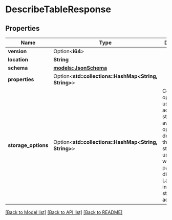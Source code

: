 # DescribeTableResponse

## Properties

Name | Type | Description | Notes
------------ | ------------- | ------------- | -------------
**version** | Option<**i64**> |  | [optional]
**location** | **String** |  | 
**schema** | [**models::JsonSchema**](JsonSchema.md) |  | 
**properties** | Option<**std::collections::HashMap<String, String>**> |  | [optional]
**storage_options** | Option<**std::collections::HashMap<String, String>**> | Configuration options to be used to access storage. The available options depend on the type of storage in use. These will be passed directly to Lance to initialize storage access.  | [optional]

[[Back to Model list]](../README.md#documentation-for-models) [[Back to API list]](../README.md#documentation-for-api-endpoints) [[Back to README]](../README.md)


